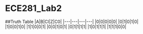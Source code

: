 ECE281_Lab2
===========

##Truth Table
|A|B|CI|Z|C0|
|---|---|---|---|
|0|0|0|0|0|
|0|1|0|1|0|
|1|0|0|1|0|
|1|1|0|0|1|
|0|0|1|0|1|
|0|1|1|1|1|
|1|0|1|1|1|
|1|1|1|0|0|

